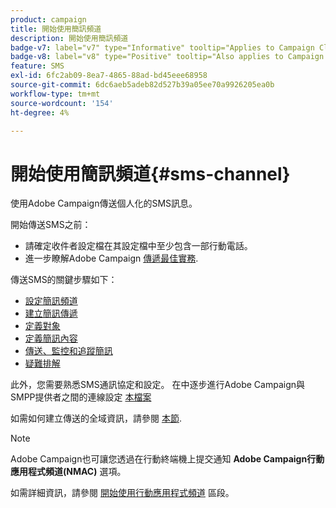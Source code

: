 ```yaml
---
product: campaign
title: 開始使用簡訊頻道
description: 開始使用簡訊頻道
badge-v7: label="v7" type="Informative" tooltip="Applies to Campaign Classic v7"
badge-v8: label="v8" type="Positive" tooltip="Also applies to Campaign v8"
feature: SMS
exl-id: 6fc2ab09-8ea7-4865-88ad-bd45eee68958
source-git-commit: 6dc6aeb5adeb82d527b39a05ee70a9926205ea0b
workflow-type: tm+mt
source-wordcount: '154'
ht-degree: 4%

---
```


# 開始使用簡訊頻道{#sms-channel}




使用Adobe Campaign傳送個人化的SMS訊息。

開始傳送SMS之前：

* 請確定收件者設定檔在其設定檔中至少包含一部行動電話。
* 進一步瞭解Adobe Campaign [傳遞最佳實務](delivery-best-practices.md).

傳送SMS的關鍵步驟如下：

* [設定簡訊頻道](sms-set-up.md)
* [建立簡訊傳遞](sms-create.md)
* [定義對象](sms-create.md#selecting-the-target-population)
* [定義簡訊內容](sms-create.md#defining-the-sms-content)
* [傳送、監控和追蹤簡訊](sms-send.md)
* [疑難排解](troubleshooting-sms.md)

此外，您需要熟悉SMS通訊協定和設定。 在中逐步進行Adobe Campaign與SMPP提供者之間的連線設定 [本檔案](sms-protocol.md)

如需如何建立傳送的全域資訊，請參閱 [本節](steps-about-delivery-creation-steps.md).

>[!NOTE]
>
>Adobe Campaign也可讓您透過在行動終端機上提交通知 **Adobe Campaign行動應用程式頻道(NMAC)** 選項。
> 
>如需詳細資訊，請參閱 [開始使用行動應用程式頻道](about-mobile-app-channel.md) 區段。
